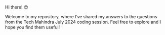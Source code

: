 Hi there! 😊

Welcome to my repository, where I’ve shared my answers to the questions from the Tech Mahindra July 2024 coding session. Feel free to explore and I hope you find them useful!
